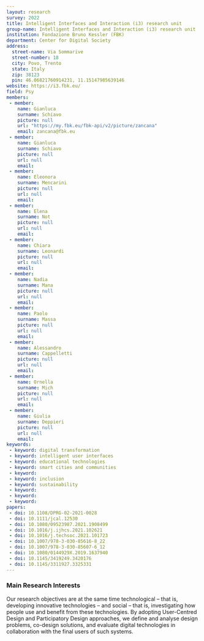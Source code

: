 ```yaml
---
layout: research
survey: 2022
title: Intelligent Interfaces and Interaction (i3) research unit
group-name: Intelligent Interfaces and Interaction (i3) research unit
institution: Fondazione Bruno Kessler (FBK)
department: Center for Digital Society
address: 
  street-name: Via Sommarive
  street-number: 18
  city: Povo, Trento
  state: Italy
  zip: 38123
  pin: 46.06821760914231, 11.15147985639146
website: https://i3.fbk.eu/
field: Psy
members: 
 - member:
    name: Gianluca
    surname: Schiavo
    picture: null
    url: "https://my.fbk.eu/fbk-api/v2/picture/zancana"
    email: zancana@fbk.eu
 - member: 
    name: Gianluca
    surname: Schiavo
    picture: null
    url: null
    email: 
 - member: 
    name: Eleonora
    surname: Mencarini
    picture: null
    url: null
    email: 
 - member: 
    name: Elena
    surname: Not
    picture: null
    url: null
    email: 
 - member: 
    name: Chiara
    surname: Leonardi
    picture: null
    url: null
    email: 
 - member: 
    name: Nadia
    surname: Mana
    picture: null
    url: null
    email: 
 - member: 
    name: Paolo
    surname: Massa
    picture: null
    url: null
    email: 
 - member: 
    name: Alessandro
    surname: Cappelletti
    picture: null
    url: null
    email: 
 - member: 
    name: Ornella
    surname: Mich
    picture: null
    url: null
    email: 
 - member: 
    name: Giulia
    surname: Deppieri
    picture: null
    url: null
    email: 
keywords: 
 - keyword: digital transformation
 - keyword: intelligent user interfaces
 - keyword: educational technologies
 - keyword: smart cities and communities
 - keyword: 
 - keyword: inclusion
 - keyword: sustainability
 - keyword: 
 - keyword: 
 - keyword: 
papers: 
 - doi: 10.1108/DPRG-02-2021-0028
 - doi: 10.1111/jcal.12530
 - doi: 10.1080/09523987.2021.1908499
 - doi: 10.1016/j.ijhcs.2021.102621
 - doi: 10.1016/j.techsoc.2021.101723
 - doi: 10.1007/978-3-030-85616-8_22
 - doi: 10.1007/978-3-030-85607-6_12
 - doi: 10.1080/0144929X.2019.1637940
 - doi: 10.1145/3419249.3420176
 - doi: 10.1145/3311927.3325331
---
```



### Main Research Interests
Our research objectives are at the same time technological – that is, developing innovative technologies – and social – that is, investigating how people use and benefit from these technologies. By adopting User-Centred Design and Participatory Design approaches, we define and analyse design problems, co-design solutions, and evaluate digital technologies in collaboration with the final users of such systems.